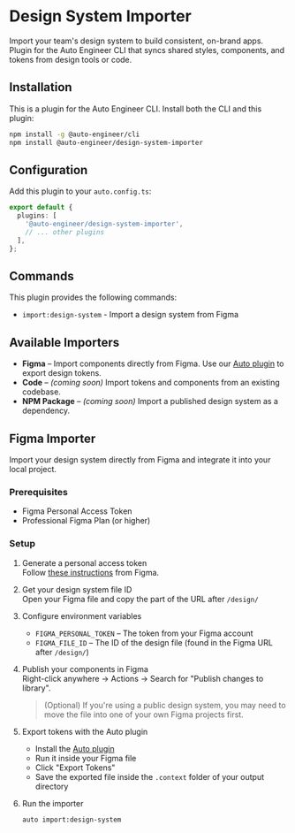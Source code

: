 # Design System Importer

Import your team's design system to build consistent, on-brand apps. Plugin for the Auto Engineer CLI that syncs shared styles, components, and tokens from design tools or code.

## Installation

This is a plugin for the Auto Engineer CLI. Install both the CLI and this plugin:

```bash
npm install -g @auto-engineer/cli
npm install @auto-engineer/design-system-importer
```

## Configuration

Add this plugin to your `auto.config.ts`:

```typescript
export default {
  plugins: [
    '@auto-engineer/design-system-importer',
    // ... other plugins
  ],
};
```

## Commands

This plugin provides the following commands:

- `import:design-system` - Import a design system from Figma

## Available Importers

- **Figma** – Import components directly from Figma. Use our [Auto plugin](./) to export design tokens.
- **Code** – _(coming soon)_ Import tokens and components from an existing codebase.
- **NPM Package** – _(coming soon)_ Import a published design system as a dependency.

## Figma Importer

Import your design system directly from Figma and integrate it into your local project.

### Prerequisites

- Figma Personal Access Token
- Professional Figma Plan (or higher)

### Setup

1. Generate a personal access token\
   Follow [these instructions](https://help.figma.com/hc/en-us/articles/8085703771159-Manage-personal-access-tokens) from Figma.
2. Get your design system file ID\
   Open your Figma file and copy the part of the URL after `/design/`
3. Configure environment variables
   - `FIGMA_PERSONAL_TOKEN` – The token from your Figma account
   - `FIGMA_FILE_ID` – The ID of the design file (found in the Figma URL after `/design/`)
4. Publish your components in Figma\
   Right-click anywhere → Actions → Search for "Publish changes to library".

   > (Optional) If you're using a public design system, you may need to move the file into one of your own Figma projects first.

5. Export tokens with the Auto plugin
   - Install the [Auto plugin](./)
   - Run it inside your Figma file
   - Click "Export Tokens"
   - Save the exported file inside the `.context` folder of your output directory
6. Run the importer

   ```bash
   auto import:design-system
   ```

